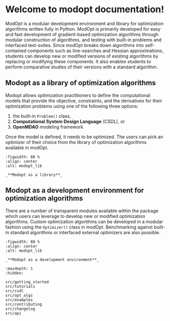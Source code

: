 # Welcome to modopt documentation!

ModOpt is a modular development environment and library for optimization
algorithms written fully in Python.
ModOpt is primarily developed for easy and fast development of 
gradient-based optimization algorithms through modular construction of 
algorithms, and testing with built-in problems and interfaced test-suites.
Since modOpt breaks down algorithms into self-contained components such as
line-searches and Hessian approximations, students can develop new or modified versions 
of existing algorithms by replacing or modifying these components.
It also enables students to perform comparative studies of their versions with a 
standard algorithm.

## Modopt as a library of optimization algorithms

Modopt allows optimization practitioners to define the computational models that provide
the objective, constraints, and the derivatives for their optimization problems 
using one of the following three options:
1. the built-in `Problem()` class,
2. **Computational System Design Language** (CSDL), or
3. **OpenMDAO** modeling framework

Once the model is defined, it needs to be optimized. 
The users can pick an optimizer of their choice from the
library of optimization algorithms available in modOpt.

<!-- ![modopt_lib](/src/images/modopt_lib.png "Modopt as a library") -->
```{figure} /src/images/modopt_lib.png
:figwidth: 80 %
:align: center
:alt: modopt_lib

_**Modopt as a library**_
```

## Modopt as a development environment for optimization algorithms

There are a number of transparent modules available within the package
which users can leverage to develop new or modified optimization algorithms.
Custom optimization algorithms can be developed in a modular fashion 
using the `Optimizer()` class in modOpt.
Benchmarking against built-in standard algorithms or interfaced external optimizers
are also possible.

<!-- ![modopt_env](/src/images/modopt_env.png "Modopt as a development environment") -->
<!-- <img src="/images/modopt_env.png" alt='modopt_env' title="Modopt as a development environment" width="150" height="100"/> -->
<!-- <p align="center"> -->
<!-- <img src="images/modopt_env.png" alt='modopt_env'> -->
<!-- </p> -->
```{figure} /src/images/modopt_env.png
:figwidth: 80 %
:align: center
:alt: modopt_lib

_**Modopt as a development environment**_
```


<!-- # Cite us
```none
@article{lsdo2023,
        Author = { Anugrah Jo Joshy, and John T. Hwang},
        Journal = {Name of the journal},
        Title = {A modular development environment and library for optimization
        algorithms},
        pages = {0123},
        year = {2024},
        issn = {0123-4567},
        doi = {https://doi.org/}
        }
``` -->

<!-- Remove/add custom pages from/to toc as per your package's requirement -->

```{toctree}
:maxdepth: 1
:hidden:

src/getting_started
src/tutorials
src/csdl
src/opt_algs
src/examples
src/contributing
src/changelog
src/api
```
